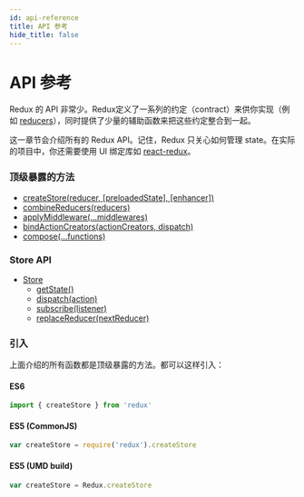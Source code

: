 ```yaml
---
id: api-reference
title: API 参考
hide_title: false
---
```


# API 参考

Redux 的 API 非常少。Redux定义了一系列的约定（contract）来供你实现（例如 [reducers](../understanding/thinking-in-redux/Glossary.md#reducer)），同时提供了少量的辅助函数来把这些约定整合到一起。

这一章节会介绍所有的 Redux API。记住，Redux 只关心如何管理 state。在实际的项目中，你还需要使用 UI 绑定库如 [react-redux](https://github.com/gaearon/react-redux)。

### 顶级暴露的方法

- [createStore(reducer, [preloadedState], [enhancer])](createStore.md)
- [combineReducers(reducers)](combineReducers.md)
- [applyMiddleware(...middlewares)](applyMiddleware.md)
- [bindActionCreators(actionCreators, dispatch)](bindActionCreators.md)
- [compose(...functions)](compose.md)

### Store API

- [Store](Store.md)
  - [getState()](Store.md#getState)
  - [dispatch(action)](Store.md#dispatchaction)
  - [subscribe(listener)](Store.md#subscribelistener)
  - [replaceReducer(nextReducer)](Store.md#replacereducernextreducer)

### 引入

上面介绍的所有函数都是顶级暴露的方法。都可以这样引入：

#### ES6

```js
import { createStore } from 'redux'
```

#### ES5 (CommonJS)

```js
var createStore = require('redux').createStore
```

#### ES5 (UMD build)

```js
var createStore = Redux.createStore
```
